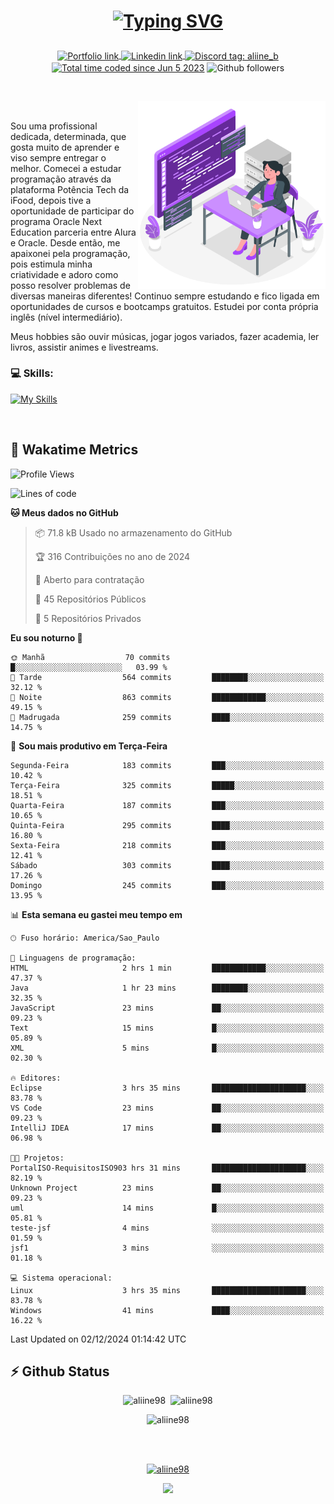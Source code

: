 # <p align = "center"><a href="https://git.io/typing-svg"><img src="https://readme-typing-svg.demolab.com?font=Space+Mono&size=28&pause=1000&duration=4000&color=8E58F7&vCenter=true&width=500&lines=%E2%9C%A8+Ol%C3%A1%2C+sou+Aline+Bevilacqua;%E2%9C%A8+Desenvolvedora+Web!" alt="Typing SVG" /></a></p>

<p align = "center">
    <a href="https://aliine98.github.io" target="_blank">
        <img alt="Portfolio link" align="center" src = "https://img.shields.io/badge/portfolio-8A2BE2?style=for-the-badge">
    </a>
    <a href="https://www.linkedin.com/in/aline-bevilacqua/" target="_blank">
        <img alt="Linkedin link" align="center" src = "https://img.shields.io/badge/LinkedIn-0077B5?style=for-the-badge&logo=linkedin&logoColor=white">
    </a>
    <a href="https://discord.com/" target="_blank">
        <img alt="Discord tag: aliine_b" align="center" src="https://img.shields.io/badge/-aliine__b-5865f2?style=flat-square&logo=Discord&logoColor=FFF" height="28">
    </a>
    <a href="https://wakatime.com/@aliine"><img src="https://wakatime.com/badge/user/d705bdc6-1244-4026-9380-8de8c1599f8d.svg?style=for-the-badge" alt="Total time coded since Jun 5 2023" align="center"/></a>
    <img alt="Github followers" align="center" src="https://img.shields.io/github/followers/Aliine98?style=for-the-badge&color=bf0f47&logo=github&logoColor=white">
</p><br>

<a href="https://storyset.com/"><img src="./assets/coding-amico.svg" width="300" align="right"></a>

<div align="left">
<br>

Sou uma profissional dedicada, determinada, que gosta muito de aprender e viso sempre entregar o melhor. Comecei a estudar programação através da plataforma Potência Tech da iFood, depois tive a oportunidade de participar do programa Oracle Next Education parceria entre Alura e Oracle. Desde então, me apaixonei pela programação, pois estimula minha criatividade e adoro como posso resolver problemas de diversas maneiras diferentes! Continuo sempre estudando e fico ligada em oportunidades de cursos e bootcamps gratuitos.
Estudei por conta própria inglês (nível intermediário).

Meus hobbies são ouvir músicas, jogar jogos variados, fazer academia, ler livros, assistir animes e livestreams.

### 💻 Skills:
[![My Skills](https://skillicons.dev/icons?i=html,css,js,java,tailwind,ts,mysql,hibernate,angular,next,nuxt,firebase,express,mongo&perline=5)](https://skillicons.dev)
</div>
<br>

## 🚀 Wakatime Metrics

<!--START_SECTION:waka-->
![Profile Views](http://img.shields.io/badge/Visualizac%C3%B5es%20do%20perfil-0-blue)

![Lines of code](https://img.shields.io/badge/Desde%20o%20Hello%20World%20eu%20escrevi-375.2%20thousand%20linhas%20de%20c%C3%B3digo-blue)

**🐱 Meus dados no GitHub** 

> 📦 71.8 kB Usado no armazenamento do GitHub 
 > 
> 🏆 316 Contribuições no ano de 2024
 > 
> 💼 Aberto para contratação
 > 
> 📜 45 Repositórios Públicos 
 > 
> 🔑 5 Repositórios Privados 
 > 
**Eu sou noturno 🦉** 

```text
🌞 Manhã                  70 commits          █░░░░░░░░░░░░░░░░░░░░░░░░   03.99 % 
🌆 Tarde                  564 commits         ████████░░░░░░░░░░░░░░░░░   32.12 % 
🌃 Noite                  863 commits         ████████████░░░░░░░░░░░░░   49.15 % 
🌙 Madrugada              259 commits         ████░░░░░░░░░░░░░░░░░░░░░   14.75 % 
```
📅 **Sou mais produtivo em Terça-Feira** 

```text
Segunda-Feira            183 commits         ███░░░░░░░░░░░░░░░░░░░░░░   10.42 % 
Terça-Feira              325 commits         █████░░░░░░░░░░░░░░░░░░░░   18.51 % 
Quarta-Feira             187 commits         ███░░░░░░░░░░░░░░░░░░░░░░   10.65 % 
Quinta-Feira             295 commits         ████░░░░░░░░░░░░░░░░░░░░░   16.80 % 
Sexta-Feira              218 commits         ███░░░░░░░░░░░░░░░░░░░░░░   12.41 % 
Sábado                   303 commits         ████░░░░░░░░░░░░░░░░░░░░░   17.26 % 
Domingo                  245 commits         ███░░░░░░░░░░░░░░░░░░░░░░   13.95 % 
```


📊 **Esta semana eu gastei meu tempo em** 

```text
🕑︎ Fuso horário: America/Sao_Paulo

💬 Linguagens de programação: 
HTML                     2 hrs 1 min         ████████████░░░░░░░░░░░░░   47.37 % 
Java                     1 hr 23 mins        ████████░░░░░░░░░░░░░░░░░   32.35 % 
JavaScript               23 mins             ██░░░░░░░░░░░░░░░░░░░░░░░   09.23 % 
Text                     15 mins             █░░░░░░░░░░░░░░░░░░░░░░░░   05.89 % 
XML                      5 mins              █░░░░░░░░░░░░░░░░░░░░░░░░   02.30 % 

🔥 Editores: 
Eclipse                  3 hrs 35 mins       █████████████████████░░░░   83.78 % 
VS Code                  23 mins             ██░░░░░░░░░░░░░░░░░░░░░░░   09.23 % 
IntelliJ IDEA            17 mins             ██░░░░░░░░░░░░░░░░░░░░░░░   06.98 % 

🐱‍💻 Projetos: 
PortalISO-RequisitosISO903 hrs 31 mins       █████████████████████░░░░   82.19 % 
Unknown Project          23 mins             ██░░░░░░░░░░░░░░░░░░░░░░░   09.23 % 
uml                      14 mins             █░░░░░░░░░░░░░░░░░░░░░░░░   05.81 % 
teste-jsf                4 mins              ░░░░░░░░░░░░░░░░░░░░░░░░░   01.59 % 
jsf1                     3 mins              ░░░░░░░░░░░░░░░░░░░░░░░░░   01.18 % 

💻 Sistema operacional: 
Linux                    3 hrs 35 mins       █████████████████████░░░░   83.78 % 
Windows                  41 mins             ████░░░░░░░░░░░░░░░░░░░░░   16.22 % 
```


 Last Updated on 02/12/2024 01:14:42 UTC
<!--END_SECTION:waka-->
 
## ⚡ Github Status

<p align="center"><img src="https://my-github-readme-stats-aliine98.vercel.app/api?username=aliine98&show_icons=true&locale=en&theme=radical" alt="aliine98" />&nbsp;&nbsp;<img src="https://my-github-readme-stats-aliine98.vercel.app/api/top-langs?username=aliine98&show_icons=true&locale=en&layout=compact&theme=radical&exclude_repo=my-github-readme-stats,my-github-readme-streak-stats,github-readme-streak-stats,ajax-com-js-puro" alt="aliine98" /></p>

<p align="center"><img src="https://streak-stats.demolab.com?user=aliine98&theme=radical" alt="aliine98" /></p>

<br><br>
<p align="center"> <a href="https://github.com/ryo-ma/github-profile-trophy" target="_blank"><img src="https://github-profile-trophy.vercel.app/?username=aliine98&theme=radical&column=4" alt="aliine98" /></a> </p>

<p align="center"><img src="https://media4.giphy.com/media/C1bBFL2dMQxA4/giphy.gif?cid=ecf05e47z7xqxd7gboyuplq95r7v869x9bi8msk1upllpme2&ep=v1_gifs_search&rid=giphy.gif&ct=g" width="700"></p>
